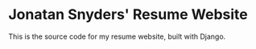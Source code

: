# Jonatan Snyders' Resume Website

This is the source code for my resume website, built with Django.